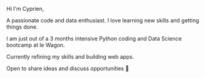 Hi I'm Cyprien,

A passionate code and data enthusiast. I love learning new skills and getting things done. 

I am just out of a 3 months intensive Python coding and Data Science bootcamp at le Wagon. 

Currently refining my skills and building web apps. 

Open to share ideas and discuss opportunities 🤝
